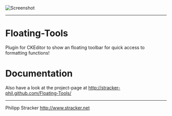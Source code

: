 ![Screenshot](http://stracker-phil.github.com/Floating-Tools/i/image/example-2.png)

-----

Floating-Tools
==============

Plugin for CKEditor to show an floating toolbar for quick access to formatting functions!


Documentation
=============

Also have a look at the project-page at
http://stracker-phil.github.com/Floating-Tools/

-----

Philipp Stracker
http://www.stracker.net
